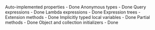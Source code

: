 Auto-implemented properties					- Done
Anonymous types								- Done
Query expressions							- Done
Lambda expressions							- Done
Expression trees							-
Extension methods							- Done
Implicitly typed local variables			- Done
Partial methods								- Done
Object and collection initializers			- Done